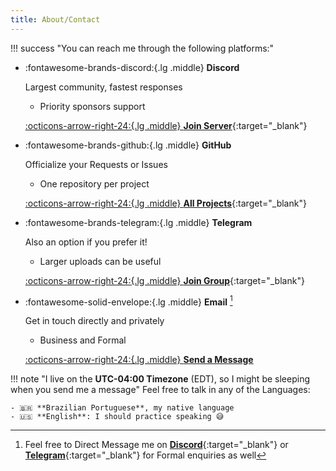 ```yaml
---
title: About/Contact
---
```


!!! success "You can reach me through the following platforms:"

<div class="grid cards" markdown>

-   :fontawesome-brands-discord:{.lg .middle} **Discord**

    Largest community, fastest responses

    - Priority sponsors support

    [:octicons-arrow-right-24:{.lg .middle} **Join Server**](https://discord.gg/KjqvcYwRHm){:target="_blank"}

-   :fontawesome-brands-github:{.lg .middle} **GitHub**

    Officialize your Requests or Issues

    - One repository per project

    [:octicons-arrow-right-24:{.lg .middle} **All Projects**](https://github.com/orgs/BrokenSource/repositories){:target="_blank"}

-   :fontawesome-brands-telegram:{.lg .middle} **Telegram**

    Also an option if you prefer it!

    - Larger uploads can be useful

    [:octicons-arrow-right-24:{.lg .middle} **Join Group**](https://t.me/BrokenSource){:target="_blank"}

-   :fontawesome-solid-envelope:{.lg .middle} **Email** [^1]

    Get in touch directly and privately

    - Business and Formal

    [:octicons-arrow-right-24:{.lg .middle} **Send a Message**](mailto:tremeschin.dev@outlook.com)

</div>

[^1]: Feel free to Direct Message me on [**Discord**](https://discord.com/users/183692720064299008){:target="_blank"} or [**Telegram**](https://t.me/Tremeschin){:target="_blank"} for Formal enquiries as well

!!! note "I live on the **UTC-04:00 Timezone** (EDT), so I might be sleeping when you send me a message"
    Feel free to talk in any of the Languages:

    - 🇧🇷 **Brazilian Portuguese**, my native language
    - 🇺🇸 **English**: I should practice speaking 😅
